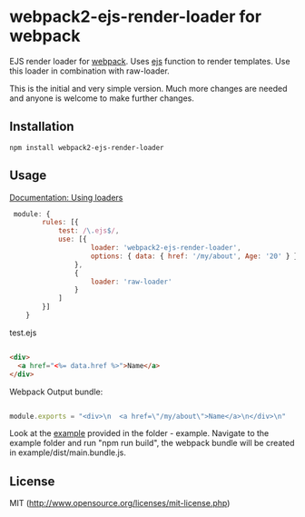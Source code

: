 # webpack2-ejs-render-loader for webpack

EJS render loader for [webpack](https://webpack.js.org/). Uses [ejs](https://github.com/mde/ejs) function to render templates.
Use this loader in combination with raw-loader.

This is the initial and very simple version. Much more changes are needed and anyone is welcome to make further changes.

## Installation

`npm install webpack2-ejs-render-loader`

## Usage

[Documentation: Using loaders](https://webpack.js.org/concepts/loaders/)

```javascript
 module: {
        rules: [{
            test: /\.ejs$/,
            use: [{
                    loader: 'webpack2-ejs-render-loader',
                    options: { data: { href: '/my/about', Age: '20' } }
                },
                {
                    loader: 'raw-loader'
                }
            ]            
        }]
    }
```
test.ejs

```html

<div>
  <a href="<%= data.href %>">Name</a>
</div>

```
Webpack Output bundle:

```javascript

module.exports = "<div>\n  <a href=\"/my/about\">Name</a>\n</div>\n"


```
Look at the [example](https://github.com/gsanjairaj/webpack2-ejs-render-loader/tree/master/example) provided in the folder - example. Navigate to the example folder and run "npm run build", the webpack bundle will be
created in example/dist/main.bundle.js.

## License

MIT (http://www.opensource.org/licenses/mit-license.php)



